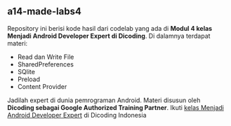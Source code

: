 ## a14-made-labs4
Repository ini berisi kode hasil dari codelab yang ada di **Modul 4 kelas Menjadi Android Developer Expert di Dicoding**.
Di dalamnya terdapat materi:
* Read dan Write File
* SharedPreferences
* SQlite
* Preload
* Content Provider

Jadilah expert di dunia pemrograman Android. Materi disusun oleh **Dicoding sebagai Google Authorized Training Partner**.
Ikuti [kelas Menjadi Android Developer Expert](https://www.dicoding.com/academies/14/) di Dicoding Indonesia
